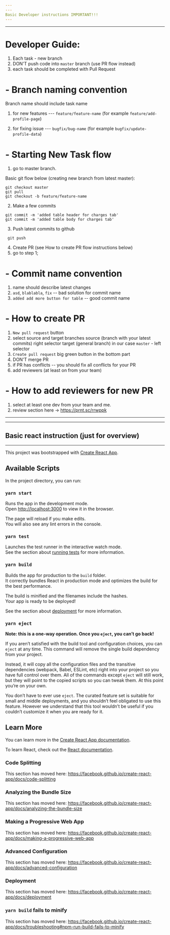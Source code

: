 ```yaml
---
---
Basic Developer instructions IMPORTANT!!!
---
```


---

# Developer Guide:

1. Each task - new branch
2. DON'T push code into `master` branch (use PR flow instead)
3. each task should be completed with Pull Request

# - Branch naming convention

Branch name should include task name

1. for new features --- `feature/feature-name`
   (for example `feature/add-profile-page`)

2. for fixing issue --- `bugfix/bug-name`
   (for example `bugfix/update-profile-data`)

# - Starting New Task flow

1. go to master branch.

Basic git flow below (creating new branch from latest master):

```
git checkout master
git pull
git checkout -b feature/feature-name
```

2.  Make a few commits

```
git commit -m 'added table header for charges tab'
git commit -m 'added table body for charges tab'
```

3.  Push latest commits to github

```
 git push
```

4. Create PR (see How to create PR flow instructions below)
5. go to step 1;

# - Commit name convention

1. name should describe latest changes
2. `asd`, `blablabla`, `fix` -- bad solution for commit name
3. `added add more button for table` -- good commit name

# - How to create PR

1. `New pull request` button
2. select source and target branches
   source (branch with your latest commits) right selector
   target (general branch) in our case `master` - left selector
3. `Create pull request` big green button in the bottom part
4. DON'T merge PR
5. if PR has conflicts -- you should fix all conflicts for your PR
6. add reviewers (at least on from your team)

# - How to add reviewers for new PR

1. select at least one dev from your team and me.
2. review section here -> https://prnt.sc/rrwppk

---

---

## Basic react instruction (just for overview)

---

This project was bootstrapped with [Create React App](https://github.com/facebook/create-react-app).

## Available Scripts

In the project directory, you can run:

### `yarn start`

Runs the app in the development mode.<br />
Open [http://localhost:3000](http://localhost:3000) to view it in the browser.

The page will reload if you make edits.<br />
You will also see any lint errors in the console.

### `yarn test`

Launches the test runner in the interactive watch mode.<br />
See the section about [running tests](https://facebook.github.io/create-react-app/docs/running-tests) for more information.

### `yarn build`

Builds the app for production to the `build` folder.<br />
It correctly bundles React in production mode and optimizes the build for the best performance.

The build is minified and the filenames include the hashes.<br />
Your app is ready to be deployed!

See the section about [deployment](https://facebook.github.io/create-react-app/docs/deployment) for more information.

### `yarn eject`

**Note: this is a one-way operation. Once you `eject`, you can’t go back!**

If you aren’t satisfied with the build tool and configuration choices, you can `eject` at any time. This command will remove the single build dependency from your project.

Instead, it will copy all the configuration files and the transitive dependencies (webpack, Babel, ESLint, etc) right into your project so you have full control over them. All of the commands except `eject` will still work, but they will point to the copied scripts so you can tweak them. At this point you’re on your own.

You don’t have to ever use `eject`. The curated feature set is suitable for small and middle deployments, and you shouldn’t feel obligated to use this feature. However we understand that this tool wouldn’t be useful if you couldn’t customize it when you are ready for it.

## Learn More

You can learn more in the [Create React App documentation](https://facebook.github.io/create-react-app/docs/getting-started).

To learn React, check out the [React documentation](https://reactjs.org/).

### Code Splitting

This section has moved here: https://facebook.github.io/create-react-app/docs/code-splitting

### Analyzing the Bundle Size

This section has moved here: https://facebook.github.io/create-react-app/docs/analyzing-the-bundle-size

### Making a Progressive Web App

This section has moved here: https://facebook.github.io/create-react-app/docs/making-a-progressive-web-app

### Advanced Configuration

This section has moved here: https://facebook.github.io/create-react-app/docs/advanced-configuration

### Deployment

This section has moved here: https://facebook.github.io/create-react-app/docs/deployment

### `yarn build` fails to minify

This section has moved here: https://facebook.github.io/create-react-app/docs/troubleshooting#npm-run-build-fails-to-minify
